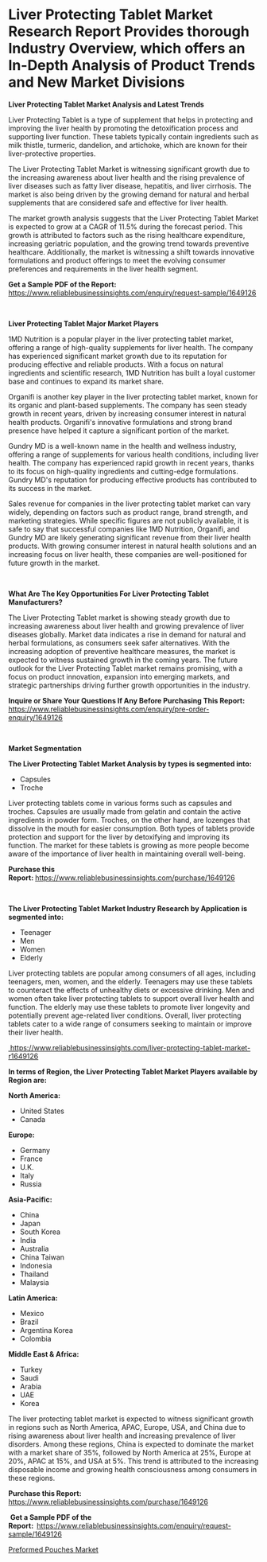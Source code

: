 <p><h1>Liver Protecting Tablet Market Research Report Provides thorough Industry Overview, which offers an In-Depth Analysis of Product Trends and New Market Divisions</h1></p><p><strong>Liver Protecting Tablet Market Analysis and Latest Trends</strong></p>
<p><p>Liver Protecting Tablet is a type of supplement that helps in protecting and improving the liver health by promoting the detoxification process and supporting liver function. These tablets typically contain ingredients such as milk thistle, turmeric, dandelion, and artichoke, which are known for their liver-protective properties.</p><p>The Liver Protecting Tablet Market is witnessing significant growth due to the increasing awareness about liver health and the rising prevalence of liver diseases such as fatty liver disease, hepatitis, and liver cirrhosis. The market is also being driven by the growing demand for natural and herbal supplements that are considered safe and effective for liver health.</p><p>The market growth analysis suggests that the Liver Protecting Tablet Market is expected to grow at a CAGR of 11.5% during the forecast period. This growth is attributed to factors such as the rising healthcare expenditure, increasing geriatric population, and the growing trend towards preventive healthcare. Additionally, the market is witnessing a shift towards innovative formulations and product offerings to meet the evolving consumer preferences and requirements in the liver health segment.</p></p>
<p><strong>Get a Sample PDF of the Report:&nbsp;</strong> <a href="https://www.reliablebusinessinsights.com/enquiry/request-sample/1649126">https://www.reliablebusinessinsights.com/enquiry/request-sample/1649126</a></p>
<p>&nbsp;</p>
<p><strong>Liver Protecting Tablet Major Market Players</strong></p>
<p><p>1MD Nutrition is a popular player in the liver protecting tablet market, offering a range of high-quality supplements for liver health. The company has experienced significant market growth due to its reputation for producing effective and reliable products. With a focus on natural ingredients and scientific research, 1MD Nutrition has built a loyal customer base and continues to expand its market share.</p><p>Organifi is another key player in the liver protecting tablet market, known for its organic and plant-based supplements. The company has seen steady growth in recent years, driven by increasing consumer interest in natural health products. Organifi's innovative formulations and strong brand presence have helped it capture a significant portion of the market.</p><p>Gundry MD is a well-known name in the health and wellness industry, offering a range of supplements for various health conditions, including liver health. The company has experienced rapid growth in recent years, thanks to its focus on high-quality ingredients and cutting-edge formulations. Gundry MD's reputation for producing effective products has contributed to its success in the market.</p><p>Sales revenue for companies in the liver protecting tablet market can vary widely, depending on factors such as product range, brand strength, and marketing strategies. While specific figures are not publicly available, it is safe to say that successful companies like 1MD Nutrition, Organifi, and Gundry MD are likely generating significant revenue from their liver health products. With growing consumer interest in natural health solutions and an increasing focus on liver health, these companies are well-positioned for future growth in the market.</p></p>
<p>&nbsp;</p>
<p><strong>What Are The Key Opportunities For Liver Protecting Tablet Manufacturers?</strong></p>
<p><p>The Liver Protecting Tablet market is showing steady growth due to increasing awareness about liver health and growing prevalence of liver diseases globally. Market data indicates a rise in demand for natural and herbal formulations, as consumers seek safer alternatives. With the increasing adoption of preventive healthcare measures, the market is expected to witness sustained growth in the coming years. The future outlook for the Liver Protecting Tablet market remains promising, with a focus on product innovation, expansion into emerging markets, and strategic partnerships driving further growth opportunities in the industry.</p></p>
<p><strong>Inquire or Share Your Questions If Any Before Purchasing This Report:</strong> <a href="https://www.reliablebusinessinsights.com/enquiry/pre-order-enquiry/1649126">https://www.reliablebusinessinsights.com/enquiry/pre-order-enquiry/1649126</a></p>
<p>&nbsp;</p>
<p><strong>Market Segmentation</strong></p>
<p><strong>The Liver Protecting Tablet Market Analysis by types is segmented into:</strong></p>
<p><ul><li>Capsules</li><li>Troche</li></ul></p>
<p><p>Liver protecting tablets come in various forms such as capsules and troches. Capsules are usually made from gelatin and contain the active ingredients in powder form. Troches, on the other hand, are lozenges that dissolve in the mouth for easier consumption. Both types of tablets provide protection and support for the liver by detoxifying and improving its function. The market for these tablets is growing as more people become aware of the importance of liver health in maintaining overall well-being.</p></p>
<p><strong>Purchase this Report:&nbsp;</strong><a href="https://www.reliablebusinessinsights.com/purchase/1649126">https://www.reliablebusinessinsights.com/purchase/1649126</a></p>
<p>&nbsp;</p>
<p><strong>The Liver Protecting Tablet Market Industry Research by Application is segmented into:</strong></p>
<p><ul><li>Teenager</li><li>Men</li><li>Women</li><li>Elderly</li></ul></p>
<p><p>Liver protecting tablets are popular among consumers of all ages, including teenagers, men, women, and the elderly. Teenagers may use these tablets to counteract the effects of unhealthy diets or excessive drinking. Men and women often take liver protecting tablets to support overall liver health and function. The elderly may use these tablets to promote liver longevity and potentially prevent age-related liver conditions. Overall, liver protecting tablets cater to a wide range of consumers seeking to maintain or improve their liver health.</p></p>
<p><a href="https://www.reliablebusinessinsights.com/liver-protecting-tablet-market-r1649126">&nbsp;https://www.reliablebusinessinsights.com/liver-protecting-tablet-market-r1649126</a></p>
<p><strong>In terms of Region, the Liver Protecting Tablet Market Players available by Region are:</strong></p>
<p>
    <p> <strong> North America: </strong>
        <ul>
            <li>United States</li>
            <li>Canada</li>
        </ul>
        </p> 
    <p> <strong> Europe: </strong>
        <ul>
            <li>Germany</li>
            <li>France</li>
            <li>U.K.</li>
            <li>Italy</li>
            <li>Russia</li>
        </ul>
        </p> 
    <p> <strong> Asia-Pacific: </strong>
        <ul>
            <li>China</li>
            <li>Japan</li>
            <li>South Korea</li>
            <li>India</li>
            <li>Australia</li>
            <li>China Taiwan</li>
            <li>Indonesia</li>
            <li>Thailand</li>
            <li>Malaysia</li>
        </ul>
        </p> 
    <p> <strong> Latin America: </strong>
        <ul>
            <li>Mexico</li>
            <li>Brazil</li>
            <li>Argentina Korea</li>
            <li>Colombia</li>
        </ul>
        </p> 
    <p> <strong> Middle East & Africa: </strong>
        <ul>
            <li>Turkey</li>
            <li>Saudi</li>
            <li>Arabia</li>
            <li>UAE</li>
            <li>Korea</li>
        </ul>
    </p>
    </p>
<p><p>The liver protecting tablet market is expected to witness significant growth in regions such as North America, APAC, Europe, USA, and China due to rising awareness about liver health and increasing prevalence of liver disorders. Among these regions, China is expected to dominate the market with a market share of 35%, followed by North America at 25%, Europe at 20%, APAC at 15%, and USA at 5%. This trend is attributed to the increasing disposable income and growing health consciousness among consumers in these regions.</p></p>
<p><strong>Purchase this Report: </strong><a href="https://www.reliablebusinessinsights.com/purchase/1649126">https://www.reliablebusinessinsights.com/purchase/1649126</a></p>
<p>&nbsp;<strong>Get a Sample PDF of the Report:&nbsp;&nbsp;</strong><a href="https://www.reliablebusinessinsights.com/enquiry/request-sample/1649126">https://www.reliablebusinessinsights.com/enquiry/request-sample/1649126</a></p>
<p><strong></strong></p>
<p><p><a href="https://github.com/kosella/Market-Research-Report-List-4/blob/main/preformed-pouches-market.md">Preformed Pouches Market</a></p></p>